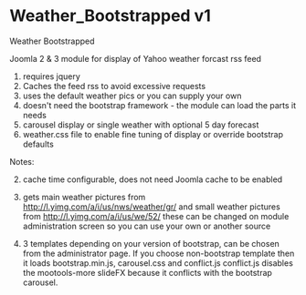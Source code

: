 Weather_Bootstrapped v1
=======================

Weather Bootstrapped

Joomla 2 & 3 module for display of Yahoo weather forcast rss feed

1. requires jquery
2. Caches the feed rss to avoid excessive requests
3. uses the default weather pics or you can supply your own
4. doesn't need the bootstrap framework - the module can load the parts it needs
5. carousel display or single weather with optional 5 day forecast
6. weather.css file to enable fine tuning of display or override bootstrap defaults

Notes:

2. cache time configurable, does not need Joomla cache to be enabled

3. gets main weather pictures from http://l.yimg.com/a/i/us/nws/weather/gr/ and
    small weather pictures from http://l.yimg.com/a/i/us/we/52/
    these can be changed on module administration screen so you can use your own or another source

4. 3 templates depending on your version of bootstrap, can be chosen from the administrator page.
    If you choose non-bootstrap template then it loads bootstrap.min.js, carousel.css and conflict.js
    conflict.js disables the mootools-more slideFX because it conflicts with the bootstrap carousel.

